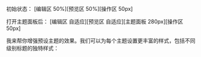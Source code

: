 初始状态：
[编辑区 50%][预览区 50%][操作区 50px]

打开主题面板后：
[编辑区 自适应][预览区 自适应][主题面板 280px][操作区 50px]


我来帮你增强预设主题的效果。我们可以为每个主题设置更丰富的样式，包括不同级别标题的独特样式：